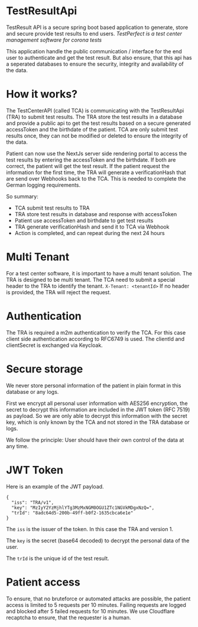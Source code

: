 # TestResultApi

TestResult API is a secure spring boot based application to generate, store and secure provide test results to end
users.
*TestPerfect is a test center management software for corona tests*

This application handle the public communication / interface for the end user to
authenticate and get the test result. But also ensure, that this api has a seperated databases to ensure
the security, integrity and availability of the data.

# How it works?

The TestCenterAPI (called TCA) is communicating with the TestResultApi (TRA) to submit test results. The TRA store the
test results in a database and provide a public api to get the test results based on a secure generated accessToken and
the birthdate of
the patient. TCA are only submit test results once, they can not be modified or deleted to ensure the integrity of the data.

Patient can now use the NextJs server side rendering portal to access the test results by entering the accessToken and
the birthdate.
If both are correct, the patient will get the test result. If the patient request the information for the first time,
the TRA will generate
a verificationHash that are send over Webhooks back to the TCA. This is needed to complete the German logging
requirements.

So summary:

* TCA submit test results to TRA
* TRA store test results in database and response with accessToken
* Patient use accessToken and birthdate to get test results
* TRA generate verificationHash and send it to TCA via Webhook
* Action is completed, and can repeat during the next 24 hours

# Multi Tenant

For a test center software, it is important to have a multi tenant solution. The TRA is designed to be multi tenant.
The TCA need to submit a special header to the TRA to identify the tenant.
`X-Tenant: <tenantId>`
If no header is provided, the TRA will reject the request.

# Authentication

The TRA is required a m2m authentication to verify the TCA. For this case client side authentication according to
RFC6749 is used.
The clientId and clientSecret is exchanged via Keycloak.

# Secure storage
We never store personal information of the patient in plain format in this database or any logs. 

First we encrypt all personal user information with AES256 encryption, the secret to decrypt this information are included in the JWT token (RFC 7519) as payload.
So we are only able to decrypt this information with the secret key, which is only known by the TCA and not 
stored in the TRA database or logs.

We follow the principle: User should have their own control of the data at any time.

# JWT Token

Here is an example of the JWT payload.
```
{
  "iss": "TRA/v1",
  "key": "MzIyY2YzMjhlYTg3MzMxNGM0OGU1ZTc1NGVkMDgxNzQ=",
  "trId": "8adc64d5-200b-49ff-b0f2-1635cbca6e1e"
}
```

The `iss` is the issuer of the token. In this case the TRA and version 1.

The `key` is the secret (base64 decoded) to decrypt the personal data of the user.

The `trId` is the unique id of the test result.


# Patient access

To ensure, that no bruteforce or automated attacks are possible, the patient access is limited to 5 requests per 10
minutes.
Failing requests are logged and blocked after 5 failed requests for 10 minutes.
We use Cloudflare recaptcha to ensure, that the requester is a human.
